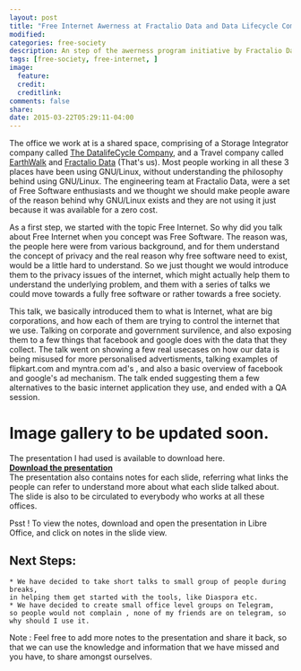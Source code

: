 ```yaml
---
layout: post
title: "Free Internet Awerness at Fractalio Data and Data Lifecycle Company in Bangalore"
modified:
categories: free-society
description: An step of the awerness program initiative by Fractalio Data
tags: [free-society, free-internet, ]
image:
  feature:
  credit:
  creditlink:
comments: false
share:
date: 2015-03-22T05:29:11-04:00
---
```


The office we work at is a shared space, comprising of a Storage Integrator company called <a href="http://www.datalifecycle.in/">The DatalifeCycle Company</a>, and a Travel company called <a href="http://earthwalk.co.in/">EarthWalk</a> and <a href="http://www.fractalio.com">Fractalio Data</a> (That's us). Most people working in all these 3 places have been using GNU/Linux, without understanding the philosophy behind using GNU/Linux. The engineering team at Fractalio Data, were a set of Free Software enthusiasts and we thought we should make people aware of the reason behind why GNU/Linux exists and they are not using it just because it was available for a zero cost. 

As a first step, we started with the topic Free Internet. So why did you talk about Free Internet when you concept was Free Software. The reason was, the people here were from various background, and for them understand the concept of privacy and the real reason why free software need to exist, would be a little hard to understand. So we just thought we would introduce them to the privacy issues of the internet, which might actually help them to understand the underlying problem, and them with a series of talks we could move towards a fully free software or rather towards a free society.

This talk, we basically introduced them to what is Internet, what are big corporations, and how each of them are trying to control the internet that we use. Talking on corporate and government survilence, and also exposing them to a few things that facebook and google does with the data that they collect. The talk went 
on showing a few real usecases on how our data is being misused for more personalised advertisments, talking examples of flipkart.com and myntra.com ad's , and also a basic overview of facebook and google's ad mechanism. The talk ended suggesting them a few alternatives to the basic internet application they use, and ended with a QA session.

# Image gallery to be updated soon.

The presentation I had used is available to download here.<br />
<a href="/files/Free-Internet.odp" class="btn btn-success"><strong> Download the presentation</strong></a> <br />
The presentation also contains notes for each slide, referring what links the people can refer to understand more about what each slide talked about. The slide is also to be circulated to everybody who works at all these offices.

Psst ! To view the notes, download and open the presentation in Libre Office, and click on notes in the slide view.

## Next Steps:
	* We have decided to take short talks to small group of people during breaks,
	in helping them get started with the tools, like Diaspora etc. 
	* We have decided to create small office level groups on Telegram, 
	so people would not complain , none of my friends are on telegram, so why should I use it.

Note : Feel free to add more notes to the presentation and share it back, so that we can use the knowledge and information that we have missed and you have, to share amongst ourselves. 



